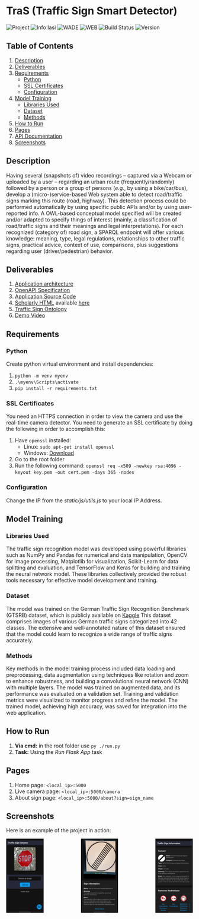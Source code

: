 # TraS (Traffic Sign Smart Detector)

![Project](https://img.shields.io/badge/project-TraS-blue)
![Info Iasi](https://img.shields.io/badge/info-Iasi-green)
![WADE](https://img.shields.io/badge/course-WADE-orange)
![WEB](https://img.shields.io/badge/type-WEB-purple)
![Build Status](https://img.shields.io/badge/build-passing-brightgreen)
![Version](https://img.shields.io/badge/version-1.0-blue)


## Table of Contents
1. [Description](#description)
2. [Deliverables](#deliverables)
3. [Requirements](#requirements)
    - [Python](#python)
    - [SSL Certificates](#ssl-certificates)
    - [Configuration](#configuration)
4. [Model Training](#model-training)
    - [Libraries Used](#libraries-used)
    - [Dataset](#dataset)
    - [Methods](#methods)
5. [How to Run](#how-to-run)
6. [Pages](#pages)
7. [API Documentation](#api-documentation)
8. [Screenshots](#screenshots)

## Description

Having several (snapshots of) video recordings – captured via a Webcam or uploaded by a user – regarding an urban route (frequently/randomly) followed by a person or a group of persons (*e.g.*, by using a bike/car/bus), develop a (micro-)service-based Web system able to detect road/traffic signs marking this route (road, highway). This detection process could be performed automatically by using specific public APIs and/or by using user-reported info. A OWL-based conceptual model specified will be created and/or adapted to specify things of interest (mainly, a classification of road/traffic signs and their meanings and legal interpretations). For each recognized (category of) road sign, a SPARQL endpoint will offer various knowledge: meaning, type, legal regulations, relationships to other traffic signs, practical advice, context of use, comparisons, plus suggestions regarding user (driver/pedestrian) behavior.

## Deliverables

1. [Application architecture](docs/diagrams)
2. [OpenAPI Specification](docs/openapi.yaml)
3. [Application Source Code](app)
4. [Scholarly HTML](app/templates/technical_guide_page.html) available [here](https://popescuandreigeorge.github.io/Scholarly/)
5. [Traffic Sign Ontology](resources/OWL/TrafficSignOWL.rdf)
6. [Demo Video](https://www.youtube.com/shorts/ImiapOFTKxw)

## Requirements

### Python

Create python virtual environment and install dependencies:

1. `python -m venv myenv`
2. `.\myenv\Scripts\activate`
3. `pip install -r requirements.txt`

### SSL Certificates

You need an HTTPS connection in order to view the camera and use the real-time camera detector. You need to generate an SSL certificate by doing the following in order to accomplish this:

1. Have `openssl` installed:
   * Linux: `sudo apt-get install openssl`
   * Windows: [Download](https://slproweb.com/download/Win64OpenSSL-3_4_0.exe)
2. Go to the root folder
3. Run the following command: `openssl req -x509 -newkey rsa:4096 -keyout key.pem -out cert.pem -days 365 -nodes`

### Configuration

Change the IP from the *static/js/utils.js* to your local IP Address.

## Model Training

### Libraries Used

The traffic sign recognition model was developed using powerful libraries such as NumPy and Pandas for numerical and data manipulation, OpenCV for image processing, Matplotlib for visualization, Scikit-Learn for data splitting and evaluation, and TensorFlow and Keras for building and training the neural network model. These libraries collectively provided the robust tools necessary for effective model development and training.

### Dataset

The model was trained on the German Traffic Sign Recognition Benchmark (GTSRB) dataset, which is publicly available on [Kaggle](https://www.kaggle.com/datasets/meowmeowmeowmeowmeow/gtsrb-german-traffic-sign?resource=download) This dataset comprises images of various German traffic signs categorized into 42 classes. The extensive and well-annotated nature of this dataset ensured that the model could learn to recognize a wide range of traffic signs accurately.

### Methods

Key methods in the model training process included data loading and preprocessing, data augmentation using techniques like rotation and zoom to enhance robustness, and building a convolutional neural network (CNN) with multiple layers. The model was trained on augmented data, and its performance was evaluated on a validation set. Training and validation metrics were visualized to monitor progress and refine the model. The trained model, achieving high accuracy, was saved for integration into the web application.

## How to Run

1. **Via cmd:** in the root folder use `py ./run.py`
2. **Task:** Using the *Run Flask App* task

## Pages

1. Home page: `<local_ip>:5000`
2. Live camera page: `<local_ip>:5000/camera`
3. About sign page: `<local_ip>:5000/about?sign=sign_name`

## Screenshots

Here is an example of the project in action:

<div style="display: flex; justify-content: space-between;">
    <img src="demo/pages/main_page.jpg" alt="Screenshot 1" width="20%">
    <img src="demo/pages/live_camera_page.jpg" alt="Screenshot 2" width="20%">
    <img src="demo/pages/about_page.jpg" alt="Screenshot 3" width="20%">
</div>

